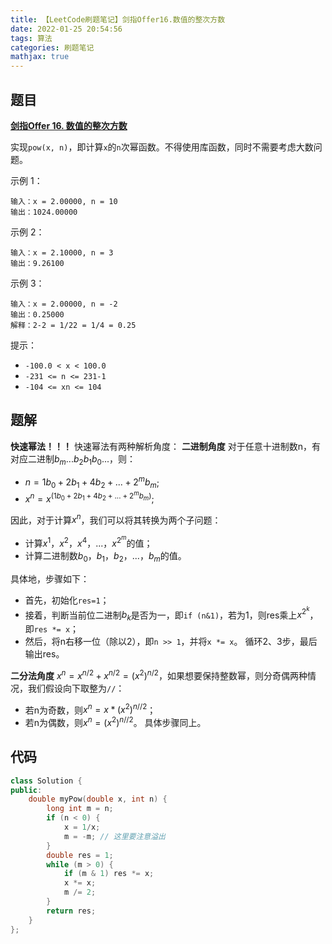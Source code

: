```yaml
---
title: 【LeetCode刷题笔记】剑指Offer16.数值的整次方数
date: 2022-01-25 20:54:56
tags: 算法
categories: 刷题笔记
mathjax: true
---
```

题目
---
[**剑指Offer 16. 数值的整次方数**](https://leetcode-cn.com/problems/shu-zhi-de-zheng-shu-ci-fang-lcof/)

实现`pow(x, n)`，即计算`x`的`n`次幂函数。不得使用库函数，同时不需要考虑大数问题。

示例 1：
```
输入：x = 2.00000, n = 10
输出：1024.00000
```
示例 2：
```
输入：x = 2.10000, n = 3
输出：9.26100
```
示例 3：
```
输入：x = 2.00000, n = -2
输出：0.25000
解释：2-2 = 1/22 = 1/4 = 0.25
```

提示：
* `-100.0 < x < 100.0`
* `-231 <= n <= 231-1`
* `-104 <= xn <= 104`
<!--more-->

题解
---
**快速幂法！！！**
快速幂法有两种解析角度：
**二进制角度**
对于任意十进制数n，有对应二进制$b_m...b_2b_1b_0$...，则：
* $n=1b_0+2b_1+4b_2+...+2^mb_m$;
* $x^n=x^{(1b_0+2b_1+4b_2+...+2^mb_m)}$;

因此，对于计算$x^n$，我们可以将其转换为两个子问题：
* 计算$x^1$，$x^2$，$x^4$，...，$x^{2^m}$的值；
* 计算二进制数$b_0$，$b_1$，$b_2$，...，$b_m$的值。

具体地，步骤如下：
* 首先，初始化`res=1`；
* 接着，判断当前位二进制$b_k$是否为一，即`if (n&1)`，若为1，则res乘上$x^{2^k}$，即`res *= x`；
* 然后，将n右移一位（除以2），即`n >> 1`，并将`x *= x`。
循环2、3步，最后输出res。
<!--more-->

**二分法角度**
$x^n=x^{n/2}+x^{n/2}=(x^2)^{n/2}$，如果想要保持整数幂，则分奇偶两种情况，我们假设向下取整为`//`：
* 若n为奇数，则$x^n=x*(x^2)^{n//2}$；
* 若n为偶数，则$x^n=(x^2)^{n//2}$。
具体步骤同上。

代码
---
```cpp
class Solution {
public:
    double myPow(double x, int n) {
        long int m = n;
        if (n < 0) {
            x = 1/x;
            m = -m; // 这里要注意溢出
        }
        double res = 1;
        while (m > 0) {
            if (m & 1) res *= x;
            x *= x;
            m /= 2;
        }
        return res;
    }
};
```
